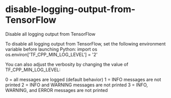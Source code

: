 # disable-logging-output-from-TensorFlow
Disable all logging output from TensorFlow

To disable all logging output from TensorFlow, set the following environment variable before launching Python:
import os
os.environ['TF_CPP_MIN_LOG_LEVEL'] = '2'

You can also adjust the verbosity by changing the value of TF_CPP_MIN_LOG_LEVEL:

0 = all messages are logged (default behavior)
1 = INFO messages are not printed
2 = INFO and WARNING messages are not printed
3 = INFO, WARNING, and ERROR messages are not printed
